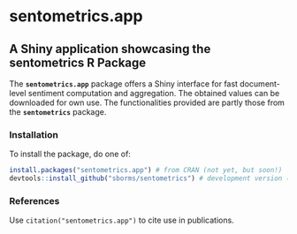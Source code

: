 
# sentometrics.app
## A Shiny application showcasing the sentometrics R Package

<!--- comment out when submitting to CRAN until CRAN/pandoc issues (e.g. handshake) solved --->
<!--- [![CRAN](http://www.r-pkg.org/badges/version/sentometrics.app)](https://cran.r-project.org/package=sentometrics.app) --->
<!--- [![Downloads](http://cranlogs.r-pkg.org/badges/sentometrics.app?color=brightgreen)](http://www.r-pkg.org/pkg/sentometrics.app) --->
<!--- [![Downloads](http://cranlogs.r-pkg.org/badges/grand-total/sentometrics.app?color=brightgreen)](http://www.r-pkg.org/pkg/sentometrics.app) --->
<!--- [![Pending Pull-Requests](http://githubbadges.herokuapp.com/sborms/sentometrics.app/pulls.svg?style=flat)](https://github.com/sborms/sentometrics.app/pulls) --->
<!--- [![Github Issues](http://githubbadges.herokuapp.com/sborms/sentometrics.app/issues.svg)](https://github.com/sborms/sentometrics.app/issues) --->

The **`sentometrics.app`** package offers a Shiny interface for fast document-level sentiment computation
and aggregation. The obtained values can be downloaded for own use. The functionalities provided are partly those from the **`sentometrics`** package.

### Installation

To install the package, do one of:

```R
install.packages("sentometrics.app") # from CRAN (not yet, but soon!)
devtools::install_github("sborms/sentometrics") # development version (may contain bugs...)
```

### References

Use `citation("sentometrics.app")` to cite use in publications.


